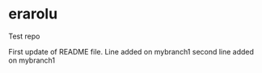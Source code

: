 erarolu
=======

Test repo


First update of README file.
Line added on mybranch1
second line added on mybranch1

